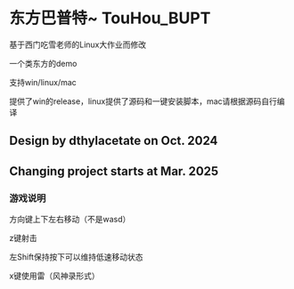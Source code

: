# 东方巴普特~ TouHou_BUPT
基于西门吃雪老师的Linux大作业而修改

一个类东方的demo

支持win/linux/mac

提供了win的release，linux提供了源码和一键安装脚本，mac请根据源码自行编译

## Design by dthylacetate on Oct. 2024
## Changing project starts at Mar. 2025

### 游戏说明
方向键上下左右移动（不是wasd）

z键射击

左Shift保持按下可以维持低速移动状态

x键使用雷（风神录形式）
